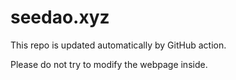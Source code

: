 # seedao.xyz

This repo is updated automatically by GitHub action.

Please do not try to modify the webpage inside.
